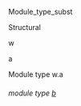 Module_type_subst

Structural

w

a

Module type w.a

<a id="module-type-b"></a>

###### module type [b](Module_type_subst.Structural.module-type-w.module-type-a.module-type-b.md)